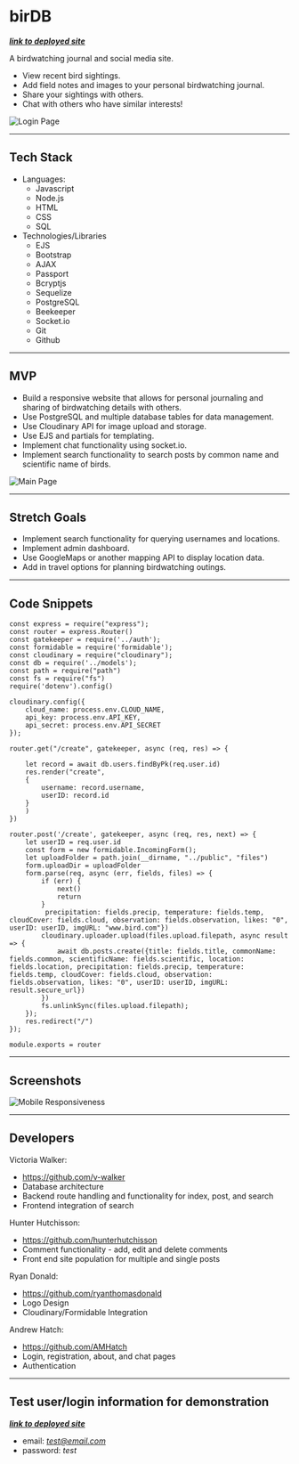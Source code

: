 # birDB

***[link to deployed site](http://birdb.io/)***

A birdwatching journal and social media site. 
- View recent bird sightings.
- Add field notes and images to your personal birdwatching journal.
- Share your sightings with others.
- Chat with others who have similar interests!

![Login Page](public/img/Screen-Shot-2021-11-09-at-10.53.07-AM.png)

---
## Tech Stack
- Languages:
    - Javascript
    - Node.js
    - HTML
    - CSS
    - SQL
- Technologies/Libraries
    - EJS
    - Bootstrap
    - AJAX
    - Passport
    - Bcryptjs
    - Sequelize
    - PostgreSQL
    - Beekeeper
    - Socket.io
    - Git
    - Github

---

## MVP
- Build a responsive website that allows for personal journaling and sharing of birdwatching details with others. 
- Use PostgreSQL and multiple database tables for data management.
- Use Cloudinary API for image upload and storage.
- Use EJS and partials for templating.
- Implement chat functionality using socket.io.
- Implement search functionality to search posts by common name and scientific name of birds.

![Main Page](public/img/Screen-Shot-2021-11-09-at-10.53.39-AM.png)

---
## Stretch Goals
- Implement search functionality for querying usernames and locations.
- Implement admin dashboard.
- Use GoogleMaps or another mapping API to display location data.
- Add in travel options for planning birdwatching outings.

---
## Code Snippets

```
const express = require("express");
const router = express.Router()
const gatekeeper = require('../auth');
const formidable = require('formidable');
const cloudinary = require("cloudinary");
const db = require('../models');
const path = require("path")
const fs = require("fs")
require('dotenv').config()

cloudinary.config({
    cloud_name: process.env.CLOUD_NAME,
    api_key: process.env.API_KEY,
    api_secret: process.env.API_SECRET
});

router.get("/create", gatekeeper, async (req, res) => {

    let record = await db.users.findByPk(req.user.id)
    res.render("create",
    {
        username: record.username,
        userID: record.id
    }
    )
})

router.post('/create', gatekeeper, async (req, res, next) => {
    let userID = req.user.id
    const form = new formidable.IncomingForm();
    let uploadFolder = path.join(__dirname, "../public", "files")
    form.uploadDir = uploadFolder
    form.parse(req, async (err, fields, files) => {
        if (err) {
            next()
            return
        }
         precipitation: fields.precip, temperature: fields.temp, cloudCover: fields.cloud, observation: fields.observation, likes: "0", userID: userID, imgURL: "www.bird.com"})
        cloudinary.uploader.upload(files.upload.filepath, async result => {
            await db.posts.create({title: fields.title, commonName: fields.common, scientificName: fields.scientific, location: fields.location, precipitation: fields.precip, temperature: fields.temp, cloudCover: fields.cloud, observation: fields.observation, likes: "0", userID: userID, imgURL: result.secure_url})
        })
        fs.unlinkSync(files.upload.filepath);
    });
    res.redirect("/")
});

module.exports = router
```

---
## Screenshots

![Mobile Responsiveness](public/img/Screen-Shot-2021-11-09-at-10.57.23-AM.png)

---
## Developers

Victoria Walker: 

- https://github.com/v-walker
- Database architecture
- Backend route handling and functionality for index, post, and search
- Frontend integration of search

Hunter Hutchisson:

- https://github.com/hunterhutchisson
- Comment functionality - add, edit and delete comments
- Front end site population for multiple and single posts

Ryan Donald:

- https://github.com/ryanthomasdonald
- Logo Design
- Cloudinary/Formidable Integration

Andrew Hatch:

- https://github.com/AMHatch
- Login, registration, about, and chat pages
- Authentication

---
## Test user/login information for demonstration

***[link to deployed site](http://birdb.io/)***
- email: *test@email.com*
- password: *test*